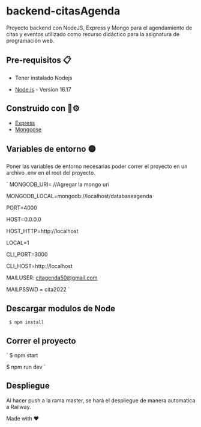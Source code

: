 # backend-citasAgenda

Proyecto backend con NodeJS, Express y Mongo para el agendamiento de citas y eventos utilizado como recurso didáctico para la asignatura de programación web.

## Pre-requisitos 📋

- Tener instalado Nodejs

* [Node.js](https://nodejs.org/en/blog/release/v16.17.0/) - Version 16.17

## Construido con 🔩⚙


* [Express](https://expressjs.com/) 
* [Mongoose](https://mongoosejs.com/)


## Variables de entorno 🟡

Poner las variables de entorno necesarias poder correr el proyecto en un archivo .env en el root del proyecto.


` MONGODB_URI= //Agregar la mongo uri

MONGODB_LOCAL=mongodb://localhost/databaseagenda

PORT=4000

HOST=0.0.0.0

HOST_HTTP=http://localhost

LOCAL=1

CLI_PORT=3000

CLI_HOST=http://localhost 

MAILUSER: citagenda50@gmail.com  

MAILPSSWD = cita2022
`

## Descargar modulos de Node

`  $ npm install `

## Correr el proyecto

`
  $ npm start
  

  $ npm run dev 
`

## Despliegue

Al hacer push a la rama master, se hará el despliegue de manera automatica a Railway.

Made with ❤
